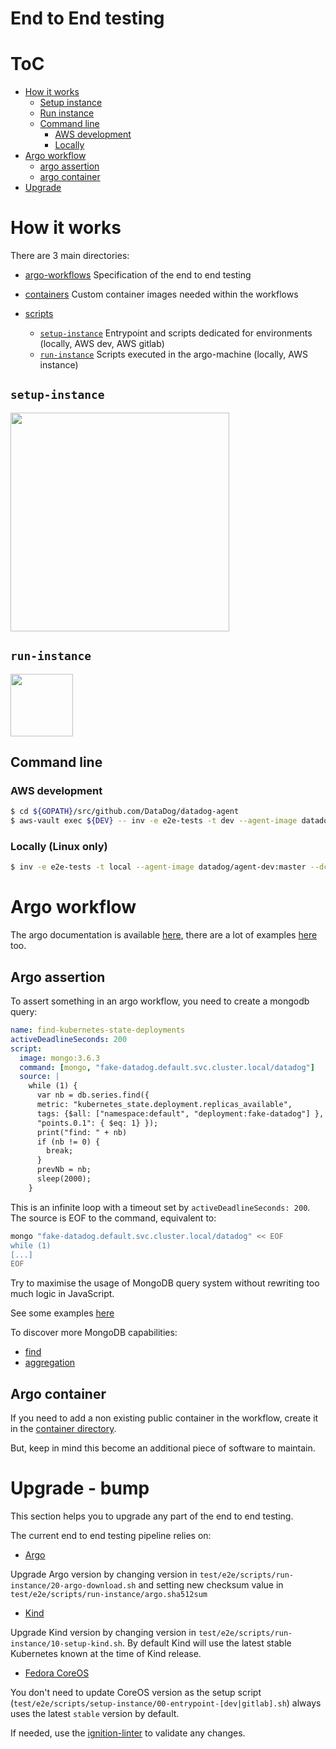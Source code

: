 # End to End testing

# ToC
- [How it works](#how-it-works)
  * [Setup instance](#setup-instance)
  * [Run instance](#run-instance)
  * [Command line](#command-line)
    * [AWS development](#aws-development)
    * [Locally](#locally)
- [Argo workflow](#argo-workflow)
  * [argo assertion](#argo-assertion)
  * [argo container](#argo-container)
- [Upgrade](#upgrade---bump)

# How it works

There are 3 main directories:
- [argo-workflows](./argo-workflows)
    Specification of the end to end testing

- [containers](./containers)
    Custom container images needed within the workflows

- [scripts](./scripts)
    - [`setup-instance`](./scripts/setup-instance)
      Entrypoint and scripts dedicated for environments (locally, AWS dev, AWS gitlab)
    - [`run-instance`](./scripts/run-instance)
      Scripts executed in the argo-machine (locally, AWS instance)

## `setup-instance`

<img src="docs/setup-instance.svg" width="350">

## `run-instance`

<img src="docs/run-instance.svg" width="100">

## Command line

### AWS development

```bash
$ cd ${GOPATH}/src/github.com/DataDog/datadog-agent
$ aws-vault exec ${DEV} -- inv -e e2e-tests -t dev --agent-image datadog/agent-dev:master --dca-image datadog/cluster-agent-dev:master
```

### Locally (Linux only)

```bash
$ inv -e e2e-tests -t local --agent-image datadog/agent-dev:master --dca-image datadog/cluster-agent-dev:master
```

# Argo workflow

The argo documentation is available [here](https://argo-cd.readthedocs.io/en/stable/), there are a lot of examples [here](https://github.com/argoproj/argo/tree/master/examples) too.

## Argo assertion

To assert something in an argo workflow, you need to create a mongodb query:
```yaml
name: find-kubernetes-state-deployments
activeDeadlineSeconds: 200
script:
  image: mongo:3.6.3
  command: [mongo, "fake-datadog.default.svc.cluster.local/datadog"]
  source: |
    while (1) {
      var nb = db.series.find({
      metric: "kubernetes_state.deployment.replicas_available",
      tags: {$all: ["namespace:default", "deployment:fake-datadog"] },
      "points.0.1": { $eq: 1} });
      print("find: " + nb)
      if (nb != 0) {
        break;
      }
      prevNb = nb;
      sleep(2000);
    }
```

This is an infinite loop with a timeout set by `activeDeadlineSeconds: 200`.
The source is EOF to the command, equivalent to:
```bash
mongo "fake-datadog.default.svc.cluster.local/datadog" << EOF
while (1)
[...]
EOF
```

Try to maximise the usage of MongoDB query system without rewriting too much logic in JavaScript.

See some examples [here](./containers/fake_datadog/README.md#find)

To discover more MongoDB capabilities:
- [find](https://docs.mongodb.com/manual/tutorial/query-documents/)
- [aggregation](https://docs.mongodb.com/manual/aggregation/)

## Argo container

If you need to add a non existing public container in the workflow, create it in the [container directory](./containers).

But, keep in mind this become an additional piece of software to maintain.

# Upgrade - bump

This section helps you to upgrade any part of the end to end testing.

The current end to end testing pipeline relies on:
* [Argo](https://github.com/argoproj/argo)

Upgrade Argo version by changing version in `test/e2e/scripts/run-instance/20-argo-download.sh` and setting new checksum value in `test/e2e/scripts/run-instance/argo.sha512sum`

* [Kind](https://kind.sigs.k8s.io/)

Upgrade Kind version by changing version in `test/e2e/scripts/run-instance/10-setup-kind.sh`.
By default Kind will use the latest stable Kubernetes known at the time of Kind release.

* [Fedora CoreOS](https://getfedora.org/en/coreos?stream=stable)

You don't need to update CoreOS version as the setup script (`test/e2e/scripts/setup-instance/00-entrypoint-[dev|gitlab].sh`) always uses the latest `stable` version by default.

If needed, use the [ignition-linter](https://coreos.com/validate/) to validate any changes.
